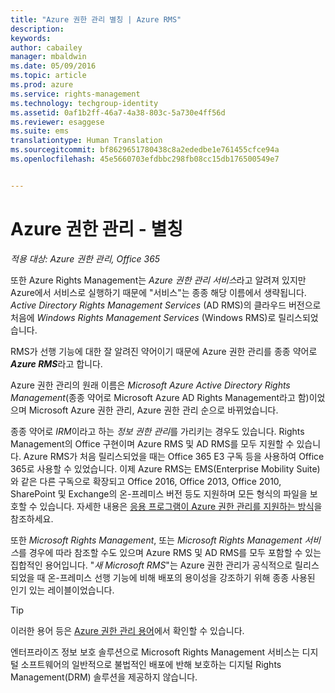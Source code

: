 ```yaml
---
title: "Azure 권한 관리 별칭 | Azure RMS"
description: 
keywords: 
author: cabailey
manager: mbaldwin
ms.date: 05/09/2016
ms.topic: article
ms.prod: azure
ms.service: rights-management
ms.technology: techgroup-identity
ms.assetid: 0af1b2ff-46a7-4a38-803c-5a730e4ff56d
ms.reviewer: esaggese
ms.suite: ems
translationtype: Human Translation
ms.sourcegitcommit: bf8629651780438c8a2ededbe1e761455cfce94a
ms.openlocfilehash: 45e5660703efdbbc298fb08cc15db176500549e7


---
```



# Azure 권한 관리 - 별칭

*적용 대상: Azure 권한 관리, Office 365*


또한 Azure Rights Management는 *Azure 권한 관리 서비스*라고 알려져 있지만 Azure에서 서비스로 실행하기 때문에 "서비스"는 종종 해당 이름에서 생략됩니다. *Active Directory Rights Management Services* (AD RMS)의 클라우드 버전으로 처음에 *Windows Rights Management Services* (Windows RMS)로 릴리스되었습니다.

RMS가 선행 기능에 대한 잘 알려진 약어이기 때문에 Azure 권한 관리를 종종 약어로 ***Azure RMS***라고 합니다.

Azure 권한 관리의 원래 이름은 *Microsoft Azure Active Directory Rights Management*(종종 약어로 Microsoft Azure AD Rights Management라고 함)이었으며 Microsoft Azure 권한 관리, Azure 권한 관리 순으로 바뀌었습니다.

종종 약어로 *IRM*이라고 하는 *정보 권한 관리*를 가리키는 경우도 있습니다. Rights Management의 Office 구현이며 Azure RMS 및 AD RMS를 모두 지원할 수 있습니다.  Azure RMS가 처음 릴리스되었을 때는 Office 365 E3 구독 등을 사용하여 Office 365로 사용할 수 있었습니다. 이제 Azure RMS는 EMS(Enterprise Mobility Suite)와 같은 다른 구독으로 확장되고 Office 2016, Office 2013, Office 2010, SharePoint 및 Exchange의 온-프레미스 버전 등도 지원하며 모든 형식의 파일을 보호할 수 있습니다. 자세한 내용은 [응용 프로그램이 Azure 권한 관리를 지원하는 방식](applications-support.md)을 참조하세요.

또한 *Microsoft Rights Management*, 또는 *Microsoft Rights Management 서비스*를 경우에 따라 참조할 수도 있으며 Azure RMS 및 AD RMS를 모두 포함할 수 있는 집합적인 용어입니다.  "*새 Microsoft RMS*"는 Azure 권한 관리가 공식적으로 릴리스되었을 때 온-프레미스 선행 기능에 비해 배포의 용이성을 강조하기 위해 종종 사용된 인기 있는 레이블이었습니다.

> [!TIP]
> 이러한 용어 등은 [Azure 권한 관리 용어](../get-started/terminology.md)에서 확인할 수 있습니다.

엔터프라이즈 정보 보호 솔루션으로 Microsoft Rights Management 서비스는 디지털 소프트웨어의 일반적으로 불법적인 배포에 반해 보호하는 디지털 Rights Management(DRM) 솔루션을 제공하지 않습니다. 




<!--HONumber=Jun16_HO4-->


